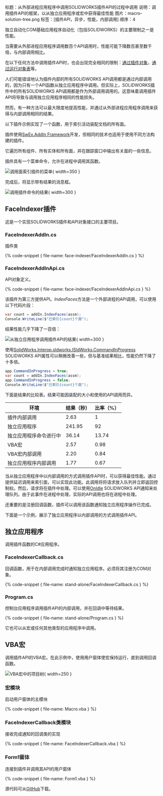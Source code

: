 标题：从外部进程应用程序中调用SOLIDWORKS插件API的过程中调用
说明：调用插件API的框架，以从独立应用程序或宏中获得最佳性能
图片：macro-solution-tree.png
标签：[插件API，异步，性能，内部调用]
顺序：4

独立自动化COM基础应用程序自动化（包括SOLIDWORKS）的主要限制之一是性能。

当需要从外部进程应用程序调用数百个API调用时，性能可能下降数百甚至数千倍，与内部调用相比。

在以下任何方法中调用插件API时，也会出现完全相同的限制：[通过插件对象](/solidworks-api/getting-started/inter-process-communication/invoke-add-in-functions/via-add-in-object/)，[通过运行对象表](/solidworks-api/getting-started/inter-process-communication/invoke-add-in-functions/via-rot/)等。

人们可能错误地认为插件内部的所有SOLIDWORKS API调用都是通过内部调用的，因为只有一个API函数从独立应用程序中调用。但实际上，SOLIDWORKS插件中的所有SOLIDWORKS API调用都是作为外部调用调用的。这意味着调用插件API将导致与调用独立应用程序相同的性能损失。

然而，有一种方法可以最大限度地提高性能，并通过从外部进程应用程序调用来获得与内部调用相同的结果。

以下插件示例实现了一个函数，用于索引活动装配文档的所有面。

插件使用[SwEx.AddIn Framework](/labs/solidworks/swex/add-in/)开发，但相同的技术也适用于使用不同方法构建的插件。

它遍历所有组件、所有实体和所有面，并在跟踪窗口中输出有关面的一些信息。

插件具有一个菜单命令，允许在进程中调用其函数。

![调用面索引插件的菜单](face-indexer-menu.png){ width=350 }

完成后，将显示带有结果的消息框。

![调用插件命令的结果](add-in-result.png){ width=300 }

## FaceIndexer插件
这是一个实现SOLIDWORKS插件和API对象接口的主要项目。

### FaceIndexerAddIn.cs

插件类

{% code-snippet { file-name: face-indexer/FaceIndexerAddIn.cs } %}

### FaceIndexerAddInApi.cs

API对象定义。

{% code-snippet { file-name: face-indexer/FaceIndexerAddInApi.cs } %}

该插件为第三方提供API。*IndexFaces*方法是一个外部进程的API调用，可以使用以下代码片段：

~~~ cs
var count = addIn.IndexFaces(assm);
Console.WriteLine($"已索引{count}个面");
~~~

结果性能几乎下降了一百倍：

![从独立应用程序调用插件API的结果](stand-alone-result.png){ width=300 }

使用[SolidWorks.Interop.sldworks.ISldWorks.CommandInProgress](https://help.solidworks.com/2016/English/api/sldworksapi/SolidWorks.Interop.sldworks~SolidWorks.Interop.sldworks.ISldWorks~CommandInProgress.html) SOLIDWORKS API属性可以稍微改善一些，但与基准结果相比，性能仍然下降了十多倍。

~~~ cs
app.CommandInProgress = true;
var count = addIn.IndexFaces(assm);
app.CommandInProgress = false;
Console.WriteLine($"已索引{count}个面");
~~~

下面是结果的比较表。结果可能因装配的大小和使用的API调用而异。

| 环境                           | 结果（秒） | 比率（%） |
|---------------------------------|-----------------|----------|
| 插件内部调用               | 2.63            | 1        |
| 独立应用程序                     | 241.95          | 92       |
| 独立应用程序命令进行中 | 36.14           | 13.74    |
| VBA宏                       | 2.57            | 0.98     |
| VBA宏内部调用   | 2.20            | 0.84     |
| 独立应用程序内部调用 | 1.77            | 0.67     |

当从独立应用程序中以内部调用的方式调用插件API时，可以获得最佳性能。通过提供延迟调用来索引面，可以实现此功能。此调用将将请求放入队列并立即返回控制权。然后，请求将在插件中处理。可以使用[OnIdle](https://help.solidworks.com/2018/english/api/sldworksapi/solidworks.interop.sldworks~solidworks.interop.sldworks.dsldworksevents_onidlenotifyeventhandler.html) SOLIDWORKS API通知来处理队列。由于此事件在进程中处理，实际的API调用也将在进程中处理。

还重要的是注册回调函数，插件可以调用该函数通知独立应用程序操作已完成。

下面是一个示例，展示了独立应用程序以内部调用的方式调用插件API。

## 独立应用程序

调用插件函数的C#应用程序。

### FaceIndexerCallback.cs

回调函数，用于在内部调用完成时通知独立应用程序。必须将其注册为COM对象。

{% code-snippet { file-name: stand-alone/FaceIndexerCallback.cs } %}

### Program.cs

控制台应用程序调用插件API的内部调用，并在回调中等待结果。

{% code-snippet { file-name: stand-alone/Program.cs } %}

它也可以从宏或任何其他类型的应用程序中调用。

## VBA宏

调用插件API的VBA宏。在此示例中，使用用户窗体使宏保持运行，直到调用回调函数。

![VBA宏中的项目树](macro-solution-tree.png){ width=250 }

### 宏模块

启动用户窗体的主模块

{% code-snippet { file-name: Macro.vba } %}

### FaceIndexerCallback类模块

接收完成通知的回调类的实现

{% code-snippet { file-name: FaceIndexerCallback.vba } %}

### Form1窗体

连接到插件并调用其API的用户窗体

{% code-snippet { file-name: Form1.vba } %}

源代码可从[GitHub](https://github.com/codestackdev/solidworks-api-examples/tree/master/swex/add-in/face-indexer)下载。